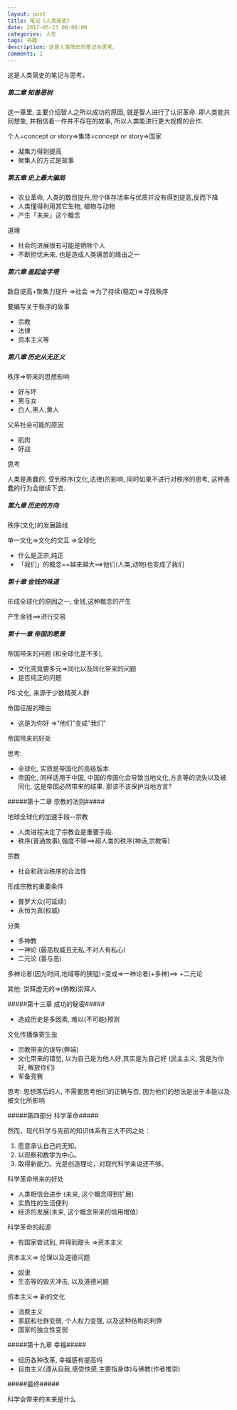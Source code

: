 ```yaml
---
layout: post
title: 笔记《人类简史》
date: 2017-05-23 00:00:00
categories: 人生
tags: 书籍
description: 这是人类简史的笔记与思考。
comments: 1
---
```




这是人类简史的笔记与思考。

##### 第二章 知善恶树 #####

这一章里, 主要介绍智人之所以成功的原因, 就是智人进行了认识革命. 即人类能共同想象, 并相信着一件并不存在的故事, 所以人类能进行更大规模的合作.

个人=concept or story=>集体=concept or story=>国家



- 凝集力得到提高
- 聚集人的方式是故事

##### 第五章 史上最大骗局  #####



- 农业革命, 人类的数目提升,但个体存活率与优质并没有得到提高,反而下降
- 人类懂得利用其它生物, 植物与动物
- 产生「未来」这个概念

道理

- 社会的进展很有可能是牺牲个人
- 不断担忧未来, 也是造成人类痛苦的缘由之一

##### 第六章 盖起金字塔  #####


数目提高+聚集力提升 =>社会 =>为了持续(稳定)=>寻找秩序 

要编写关于秩序的故事

- 宗教
- 法律
- 资本主义等


##### 第八章 历史从无正义  #####

秩序=>带来的思想影响

- 好与坏
- 男与女
- 白人,黑人,黄人

父系社会可能的原因

- 肌肉
- 好战

思考

人类是愚蠢的, 受到秩序(文化,法律)的影响, 同时如果不进行对秩序的思考, 这种愚蠢的行为会继续下去.

##### 第九章 历史的方向  #####

秩序(文化)的发展路线

单一文化=>文化的交互 =>全球化

- 什么是正宗,纯正
- 「我们」的概念==越来越大==>他们(人类,动物)也变成了我们


##### 第十章 金钱的味道  #####

形成全球化的原因之一, 金钱,这种概念的产生

产生金钱==>进行交易


##### 第十一章 帝国的愿景  #####


帝国带来的问题 (和全球化差不多), 

- 文化究竟要多元=>同化以及同化带来的问题
- 是否纯正的问题

PS:文化, 来源于少数精英人群


帝国征服的理由

- 这是为你好 =>"他们"变成"我们"

帝国带来的好处


思考:

- 全球化, 实质是帝国化的高级版本
- 帝国化, 同样适用于中国, 中国的帝国化会导致当地文化,方言等的流失以及被同化. 这是帝国必然带来的结果. 那该不该保护当地方言?

#####第十二章 宗教的法则#####

地球全球化的加速手段--宗教

- 人类进程决定了宗教会是重要手段.
- 秩序(普通故事),强度不够==>超人类的秩序(神话,宗教等)

宗教
- 社会和政治秩序的合法性

形成宗教的重要条件
- 普罗大众(可延续)
- 永恒为真(权威)

分类

- 多神教
- 一神论 (最高权威且无私,不对人有私心)
- 二元论 (善与恶)


多神论者(因为时间,地域等的狭隘)=变成=>一神论者(+多神)==> +二元论

其他:
崇拜虚无的=>(佛教)崇拜人

#####第十三章 成功的秘密#####

- 造成历史是多因素, 难以(不可能)预测


文化传播像寄生虫 

- 宗教带来的误导(弊端)
- 文化带来的错觉, 以为自己是为他人好,其实是为自己好 (民主主义, 我是为你好, 解放你们)
- 军备竞赛

思考:
思想落后的人, 不需要思考他们的正确与否, 因为他们的想法是出于本能以及被文化所影响


#####第四部分 科学革命#####

然而，现代科学与先前的知识体系有三大不同之处：

1. 愿意承认自己的无知。
2. 以观察和数学为中心。
3. 取得新能力。光是创造理论，对现代科学来说还不够。


科学革命带来的好处

- 人类相信会进步 (未来, 这个概念得到扩展)
- 实质性的生活便利
- 经济的发展(未来, 这个概念带来的信用增值)


科学革命的起源

- 有国家尝试到, 并得到甜头 =>资本主义

资本主义=> 伦理以及道德问题

- 奴隶
- 生态等的毁灭冲击, 以及道德问题

资本主义=> 新的文化

- 消费主义
- 家庭和社群变弱, 个人权力变强, 以及这种结构的利弊
- 国家的独立性变弱



#####第十九章 幸福#####

- 经历各种改革, 幸福感有提高吗
- 自由主义(遵从自我,感受快感,主要指身体)与佛教(作者推崇)

#####最终#####

科学会带来的未来是什么

